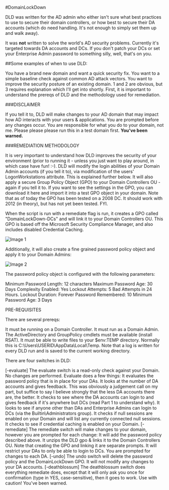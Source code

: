 #DomainLockDown

DLD was written for the AD admin who either isn't sure what best practices to use to secure their domain controllers, or how best to secure their DA accounts (which do need handling. It's not enough to simply set them up and walk away). 

It was __not__ written to solve the world's AD security problems. Currently it's targeted towards DA accounts and DCs. If you don't patch your DCs or set your Enterprise Admin password to something silly, well, that's on you.

##Some examples of when to use DLD:

You have a brand new domain and want a quick security fix.
You want to a simple baseline check against common AD attack vectors.
You want to improve the security posture of an existing domain.
1 and 2 are obvious, but 3 requires explanation which I'll get into shortly. First, it is important to understand the prereqs of DLD and the methodology used for remediation.

###DISCLAIMER

If you tell it to, DLD will make changes to your AD domain that may impact how AD interacts with your users & applications. You are prompted before any changes occur. You are responsible for what you do to your domain, not me. Please please please run this in a test domain first. __You've been warned.__

###REMEDIATION METHODOLOGY

It is very important to understand how DLD improves the security of your environment (prior to running it - unless you just want to play around, in which case have fun! :-). DLD will modify the login abilities of your Domain Admin accounts (if you tell it to), via modification of the users' LogonWorkstations attribute. This is explained further below. It will also apply a secure Group Policy Object (GPO) to your Domain Controllers OU - again if you tell it to. If you want to see the settings in the GPO, you can download it here and import it into a test GPO object in your domain. Note that as of today the GPO has been tested on a 2008 DC. It should work with 2012 (in theory), but has not yet been tested. FYI.


When the script is run with a remediate flag is run, it creates a GPO called "DomainLockDown-DCs" and will link it to your Domain Controllers OU. This GPO is based off the Microsoft Security Compliance Manager, and also includes disabled Credential Caching.

![Image 1](http://i.imgur.com/BLxA7VK.jpg "Image 1")


Additionally, it will also create a fine grained password policy object
and apply it to your Domain Admins:

![Image 2](http://i.imgur.com/9qYHuNf.png "Image 2")


The password policy object is configured with the following parameters:

Minimum Password Length:     12 characters
Maximum Password Age:        30 Days
Complexity Enabled:                Yes
 Lockout Attempts:                   5 Bad Attempts in 24 Hours.
Lockout Duration:                    Forever
Password Remembered:         10
Minimum Password Age:         3 Days
 

PRE-REQUISITES

There are several prereqs:

It must be running on a Domain Controller.
It must run as a Domain Admin.
The ActiveDirectory and GroupPolicy cmdlets must be available (install RSAT).
It must be able to write files to your $env:TEMP directory. Normally this is C:\Users\USERID\AppData\Local\Temp. 
Note that a log is written for every DLD run and is saved to the current working directory.

There are four switches in DLD:

[-evaluate]  The evaluate switch is a read-only check against your Domain. No changes are performed. Evaluate does a few things:
It evaluates the password policy that is in place for your DAs.
It looks at the number of DA accounts and gives feedback. This was obviously a judgement call on my part, but suffice to say I believe strongly that the less DA accounts there are, the better.
It checks to see where the DA accounts can login to and gives feedback if it's anywhere but DCs (read Part 1 to understand why).
It looks to see if anyone other than DAs and Enterprise Admins can login to DCs (via the Builtin\Administrators group). 
It checks if null sessions are enabled on your Domain and will list any currently connected null sessions.
It checks to see if credential caching is enabled on your Domain.
[-remediate]  The remediate switch will make changes to your domain, however you are prompted for each change:
It will add the password policy described above.
It unzips the DLD gpo & links it to the Domain Controllers OU. Note that creating the GPO and linking it are separate prompts. 
It will restrict your DAs to only be able to login to DCs. You are prompted for changes to each DA.
[-undo]  The undo switch will delete the password policy and the DomainLockDown GPO. It will not modify any changes to your DA accounts.
[-deathblossum]  The deathblossum switch does everything remediate does, except that it will only ask you once for confirmation (type in YES, case-sensitive), then it goes to work. Use with caution! You've been warned.
